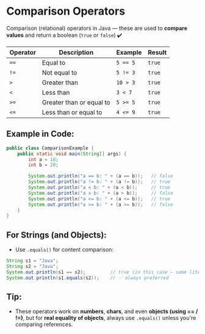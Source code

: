 # Comparison Operators

Comparison (relational) operators in Java — these are used to **compare values** and return a boolean (`true` or `false`) ✔️

| Operator | Description              | Example    | Result   |
| -------- | ------------------------ | ---------- | -------- |
| `==`   | Equal to                 | `5 == 5` | `true` |
| `!=`   | Not equal to             | `5 != 3` | `true` |
| `>`    | Greater than             | `10 > 3` | `true` |
| `<`    | Less than                | `3 < 7`  | `true` |
| `>=`   | Greater than or equal to | `5 >= 5` | `true` |
| `<=`   | Less than or equal to    | `4 <= 9` | `true` |

## Example in Code:

```java
public class ComparisonExample {
    public static void main(String[] args) {
        int a = 10;
        int b = 20;

        System.out.println("a == b: " + (a == b));   // false
        System.out.println("a != b: " + (a != b));   // true
        System.out.println("a < b: " + (a < b));     // true
        System.out.println("a > b: " + (a > b));     // false
        System.out.println("a <= b: " + (a <= b));   // true
        System.out.println("a >= b: " + (a >= b));   // false
    }
}
```

## For Strings (and Objects):

- Use `.equals()` for content comparison:

```java
String s1 = "Java";
String s2 = "Java";
System.out.println(s1 == s2);         // true (in this case — same literal)
System.out.println(s1.equals(s2));    // ✅ always preferred
```

## Tip:

- These operators work on **numbers**, **chars**, and even **objects (using == / !=)**, but for **real equality of objects**, always use `.equals()` unless you're comparing references.
